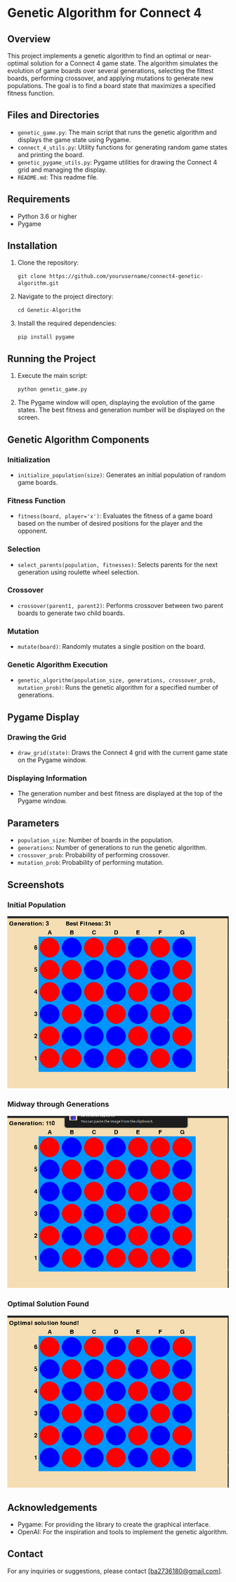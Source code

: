 # Genetic Algorithm for Connect 4

## Overview

This project implements a genetic algorithm to find an optimal or near-optimal solution for a Connect 4 game state. The algorithm simulates the evolution of game boards over several generations, selecting the fittest boards, performing crossover, and applying mutations to generate new populations. The goal is to find a board state that maximizes a specified fitness function.

## Files and Directories

- `genetic_game.py`: The main script that runs the genetic algorithm and displays the game state using Pygame.
- `connect_4_utils.py`: Utility functions for generating random game states and printing the board.
- `genetic_pygame_utils.py`: Pygame utilities for drawing the Connect 4 grid and managing the display.
- `README.md`: This readme file.

## Requirements

- Python 3.6 or higher
- Pygame

## Installation

1. Clone the repository:
   ```
   git clone https://github.com/yourusername/connect4-genetic-algorithm.git
   ```
2. Navigate to the project directory:
   ```
   cd Genetic-Algorithm
   ```
3. Install the required dependencies:
   ```
   pip install pygame
   ```

## Running the Project

1. Execute the main script:
   ```
   python genetic_game.py
   ```
2. The Pygame window will open, displaying the evolution of the game states. The best fitness and generation number will be displayed on the screen.

## Genetic Algorithm Components

### Initialization

- `initialize_population(size)`: Generates an initial population of random game boards.

### Fitness Function

- `fitness(board, player='x')`: Evaluates the fitness of a game board based on the number of desired positions for the player and the opponent.

### Selection

- `select_parents(population, fitnesses)`: Selects parents for the next generation using roulette wheel selection.

### Crossover

- `crossover(parent1, parent2)`: Performs crossover between two parent boards to generate two child boards.

### Mutation

- `mutate(board)`: Randomly mutates a single position on the board.

### Genetic Algorithm Execution

- `genetic_algorithm(population_size, generations, crossover_prob, mutation_prob)`: Runs the genetic algorithm for a specified number of generations.

## Pygame Display

### Drawing the Grid

- `draw_grid(state)`: Draws the Connect 4 grid with the current game state on the Pygame window.

### Displaying Information

- The generation number and best fitness are displayed at the top of the Pygame window.

## Parameters

- `population_size`: Number of boards in the population.
- `generations`: Number of generations to run the genetic algorithm.
- `crossover_prob`: Probability of performing crossover.
- `mutation_prob`: Probability of performing mutation.

## Screenshots

### Initial Population
![Initial Population](https://github.com/Bilal-Ahmad102/Genetic-Algorithm/blob/main/ScreenShots/Initial_Population.png)

### Midway through Generations
![Midway Generation](https://github.com/Bilal-Ahmad102/Genetic-Algorithm/blob/main/ScreenShots/Midway_Population.png)

### Optimal Solution Found
![Optimal Solution](https://github.com/Bilal-Ahmad102/Genetic-Algorithm/blob/main/ScreenShots/Optimal_Population.png)

## Acknowledgements

- Pygame: For providing the library to create the graphical interface.
- OpenAI: For the inspiration and tools to implement the genetic algorithm.

## Contact

For any inquiries or suggestions, please contact [ba2736180@gmail.com].
